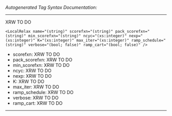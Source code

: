 _Autogenerated Tag Syntax Documentation:_

---
XRW TO DO

```
<LocalRelax name="(string)" scorefxn="(string)" pack_scorefxn="(string)" min_scorefxn="(string)" ncyc="(xs:integer)" nexp="(xs:integer)" K="(xs:integer)" max_iter="(xs:integer)" ramp_schedule="(string)" verbose="(bool; false)" ramp_cart="(bool; false)" />
```

-   scorefxn: XRW TO DO
-   pack_scorefxn: XRW TO DO
-   min_scorefxn: XRW TO DO
-   ncyc: XRW TO DO
-   nexp: XRW TO DO
-   K: XRW TO DO
-   max_iter: XRW TO DO
-   ramp_schedule: XRW TO DO
-   verbose: XRW TO DO
-   ramp_cart: XRW TO DO

---
